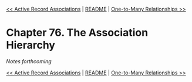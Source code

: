 [&lt;&lt; Active Record Associations](ch75-active-record-associations.md) | [README](README.md) | [One-to-Many Relationships &gt;&gt;](ch77-one-to-many-relationships.md)

# Chapter 76. The Association Hierarchy

*Notes forthcoming*

[&lt;&lt; Active Record Associations](ch75-active-record-associations.md) | [README](README.md) | [One-to-Many Relationships &gt;&gt;](ch77-one-to-many-relationships.md)